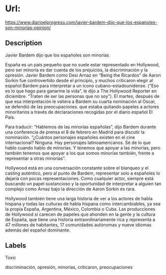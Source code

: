 # Url: 

https://www.diarioelprogreso.com/javier-bardem-dijo-que-los-espanoles-son-minorias-opinion/

## Description 

Javier Bardem dijo que los españoles son minorías 

España es un país pequeño que no suele estar representado en Hollywood, pero ser minoría es dar cuenta de los prejuicios, la discriminación y la opresión.
Javier Bardem como Desi Arnaz en “Being the Ricardos” de Aaron Sorkin fue controvertido desde el principio, y muchos criticaron elegir al español Bardem para interpretar a un ícono cubano-estadounidense. (“Eso es lo que hago para ganarme la vida”, le dijo a The Hollywood Reporter en diciembre. “Traten de ser las personas que no soy”). El martes, después de que esa interpretación le valiera a Bardem su cuarta nominación al Oscar, se defendió de las preocupaciones. que estaba quitando papeles a actores minoritarios a través de declaraciones recogidas por el diario español El País.

Para traducir: “Hablemos de las minorías españolas”, dijo Bardem durante una conferencia de prensa el 8 de febrero en Madrid para discutir la nominación. “¿Cuántos personajes españoles existen en el cine internacional? Ninguna. Hay personajes latinoamericanos. Sé de lo que hablo cuando hablo de minorías. Y tenemos que apoyar a las minorías, pero también tenemos que apoyar a los que somos minorías también, frente a representar a otras minorías”.

Hollywood está en una conversación constante sobre el blanqueo y el casting auténtico, pero al punto de Bardem, representar solo a españoles lo dejaría con pocas representaciones. Como cualquier actor, siempre está buscando un papel sustancioso y la oportunidad de interpretar a alguien tan complejo como Arnaz bajo la dirección de Aaron Sorkin es rara.

Hollywood también tiene una larga historia de ver a los actores de habla hispana y todas las culturas de habla hispana como intercambiables, ya sea la propia España, Argentina, México, Colombia o Cuba. Las producciones de Hollywood sí carecen de papeles que ahonden en la gente y la cultura de España, que tiene una historia extraordinariamente rica y representa a 47 millones de habitantes, 17 comunidades autónomas y nueve idiomas además del español dominante.

## Labels 

Toxic 

discriminación, opresión, minorías, criticaron, preocupaciones